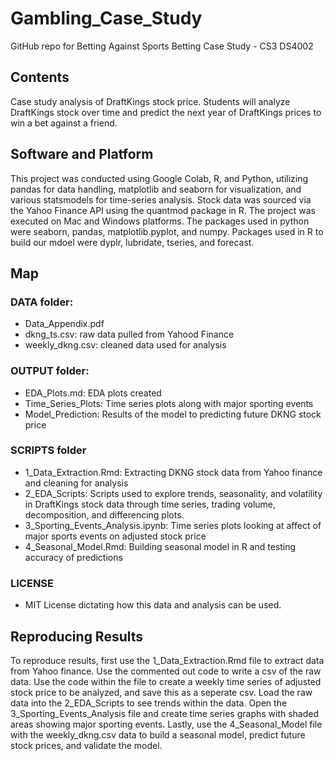 # Gambling_Case_Study
GitHub repo for Betting Against Sports Betting Case Study - CS3 DS4002

## Contents
Case study analysis of DraftKings stock price. Students will analyze DraftKings stock over time and predict the next year of DraftKings prices to win a bet against a friend.

## Software and Platform

This project was conducted using Google Colab, R, and Python, utilizing pandas for data handling, matplotlib and seaborn for visualization, and various statsmodels for time-series analysis. Stock data was sourced via the Yahoo Finance API using the quantmod package in R. The project was executed on Mac and Windows platforms. The packages used in python were seaborn, pandas, matplotlib.pyplot, and numpy. Packages used in R to build our mdoel were dyplr, lubridate, tseries, and forecast.

## Map

### DATA folder:
- Data_Appendix.pdf
- dkng_ts.csv: raw data pulled from Yahood Finance
- weekly_dkng.csv: cleaned data used for analysis
### OUTPUT folder:
- EDA_Plots.md: EDA plots created
- Time_Series_Plots: Time series plots along with major sporting events
- Model_Prediction: Results of the model to predicting future DKNG stock price
### SCRIPTS folder
- 1_Data_Extraction.Rmd: Extracting DKNG stock data from Yahoo finance and cleaning for analysis
- 2_EDA_Scripts: Scripts used to explore trends, seasonality, and volatility in DraftKings stock data through time series, trading volume, decomposition, and differencing plots.
- 3_Sporting_Events_Analysis.ipynb: Time series plots looking at affect of major sports events on adjusted stock price
- 4_Seasonal_Model.Rmd: Building seasonal model in R and testing accuracy of predictions
### LICENSE
- MIT License dictating how this data and analysis can be used.

## Reproducing Results
To reproduce results, first use the 1_Data_Extraction.Rmd file to extract data from Yahoo finance. Use the commented out code to write a csv of the raw data. Use the code within the file to create a weekly time series of adjusted stock price to be analyzed, and save this as a seperate csv. Load the raw data into the 2_EDA_Scripts to see trends within the data. Open the 3_Sporting_Events_Analysis file and create time series graphs with shaded areas showing major sporting events. Lastly, use the 4_Seasonal_Model file with the weekly_dkng.csv data to build a seasonal model, predict future stock prices, and validate the model.
